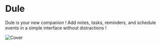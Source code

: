 # Dule
Dule is your new companion ! Add notes, tasks, reminders, and schedule events in a simple interface without distractions !

![Cover](https://github.com/withdule/.github/assets/77529508/990cfa35-729e-4025-99cc-4e7b7ec1b133)
